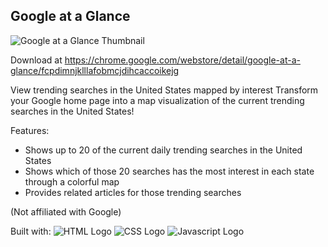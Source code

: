 ## Google at a Glance

![Google at a Glance Thumbnail](https://github.com/emil-velasquez/Google-at-a-Glance/blob/master/GoogleAtAGlanceGithubPic.png)

Download at https://chrome.google.com/webstore/detail/google-at-a-glance/fcpdimnjklllafobmcjdihcaccoikejg

View trending searches in the United States mapped by interest
Transform your Google home page into a map visualization of the current trending searches in the United States!

Features:
- Shows up to 20 of the current daily trending searches in the United States
- Shows which of those 20 searches has the most interest in each state through a colorful map
- Provides related articles for those trending searches

(Not affiliated with Google)

Built with: ![HTML Logo](https://github.com/emil-velasquez/Google-at-a-Glance/blob/master/html5.svg) ![CSS Logo](https://github.com/emil-velasquez/Google-at-a-Glance/blob/master/css3.svg) ![Javascript Logo](https://github.com/emil-velasquez/Google-at-a-Glance/blob/master/javascript.svg)
